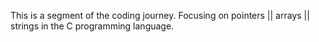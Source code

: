 This is a segment of the coding journey. Focusing on pointers || arrays || strings in the C programming language.
